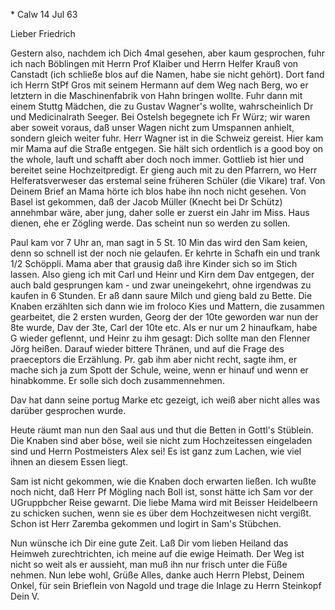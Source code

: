 <IV R.>* Calw 14 Jul 63

Lieber Friedrich

Gestern also, nachdem ich Dich 4mal gesehen, aber kaum gesprochen, fuhr ich nach Böblingen mit Herrn Prof Klaiber und Herrn Helfer Krauß von Canstadt (ich schließe blos auf die Namen, habe sie nicht gehört). Dort fand ich Herrn StPf Gros mit seinem Hermann auf dem Weg nach Berg, wo er letztern in die Maschinenfabrik von Hahn bringen wollte. Fuhr dann mit einem Stuttg Mädchen, die zu Gustav Wagner's wollte, wahrscheinlich Dr und Medicinalrath Seeger. Bei Ostelsh begegnete ich Fr Würz; wir waren aber soweit voraus, daß unser Wagen nicht zum Umspannen anhielt, sondern gleich weiter fuhr. Herr Wagner ist in die Schweiz gereist. Hier kam mir Mama auf die Straße entgegen. Sie hält sich ordentlich is a good boy on the whole, lauft und schafft aber doch noch immer. Gottlieb ist hier und bereitet seine Hochzeitpredigt. Er gieng auch mit zu den Pfarrern, wo Herr Helferatsverweser das erstemal seine früheren Schüler (die Vikare) traf. Von Deinem Brief an Mama hörte ich blos habe ihn noch nicht gesehen. Von Basel ist gekommen, daß der Jacob Müller (Knecht bei Dr Schütz) annehmbar wäre, aber jung, daher solle er zuerst ein Jahr im Miss. Haus dienen, ehe er Zögling werde. Das scheint nun so werden zu sollen.

Paul kam vor 7 Uhr an, man sagt in 5 St. 10 Min das wird den Sam keien, denn so schnell ist der noch nie gelaufen. Er kehrte in Schafh ein und trank 1/2 Schöppli. Mama aber that grausig daß ihre Kinder sich so im Stich lassen. Also gieng ich mit Carl und Heinr und Kirn dem Dav entgegen, der auch bald gesprungen kam - und zwar uneingekehrt, ohne irgendwas zu kaufen in 6 Stunden. Er aß dann saure Milch und gieng bald zu Bette. 
Die Knaben erzählten sich dann wie im froloco Kies und Mattern, die zusammen gearbeitet, die 2 ersten wurden, Georg der der 10te geworden war nun der 8te wurde, Dav der 3te, Carl der 10te etc. Als er nur um 2 hinaufkam, habe G wieder geflennt, und Heinr zu ihm gesagt: Dich sollte man den Flenner Jörg heißen. Darauf wieder bittere Thränen, und auf die Frage des praeceptors die Erzählung. Pr. gab ihm aber nicht recht, sagte ihm, er mache sich ja zum Spott der Schule, weine, wenn er hinauf und wenn er hinabkomme. Er solle sich doch zusammennehmen.

Dav hat dann seine portug Marke etc gezeigt, ich weiß aber nicht alles was darüber gesprochen wurde.

Heute räumt man nun den Saal aus und thut die Betten in Gottl's Stüblein. Die Knaben sind aber böse, weil sie nicht zum Hochzeitessen eingeladen sind und Herrn Postmeisters Alex sei! Es ist ganz zum Lachen, wie viel ihnen an diesem Essen liegt.

Sam ist nicht gekommen, wie die Knaben doch erwarten ließen. Ich wußte noch nicht, daß Herr Pf Mögling nach Boll ist, sonst hätte ich Sam vor der UGruppbcher Reise gewarnt. Die liebe Mama wird mit Beisser Heidelbeern zu schicken suchen, wenn sie es über dem Hochzeitwesen nicht vergißt. Schon ist Herr Zaremba gekommen und logirt in Sam's Stübchen.

Nun wünsche ich Dir eine gute Zeit. Laß Dir vom lieben Heiland das Heimweh zurechtrichten, ich meine auf die ewige Heimath. Der Weg ist nicht so weit als er aussieht, man muß ihn nur frisch unter die Füße nehmen. 
Nun lebe wohl, Grüße Alles, danke auch Herrn Plebst, Deinem Onkel, für sein Brieflein von Nagold und trage die Inlage zu Herrn Steinkopf  Dein V.

